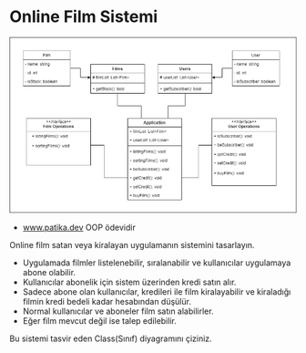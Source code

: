 # Online Film Sistemi

![github](OnlineFilmSystem.drawio.png)
- www.patika.dev OOP ödevidir

Online film satan veya kiralayan uygulamanın sistemini tasarlayın.

 - Uygulamada filmler listelenebilir, sıralanabilir ve kullanıcılar uygulamaya abone olabilir.
 - Kullanıcılar abonelik için sistem üzerinden kredi satın alır.
 - Sadece abone olan kullanıcılar, kredileri ile film kiralayabilir ve kiraladığı filmin kredi bedeli kadar hesabından düşülür.
 - Normal kullanıcılar ve aboneler film satın alabilirler.
 - Eğer film mevcut değil ise talep edilebilir.
 
Bu sistemi tasvir eden Class(Sınıf) diyagramını çiziniz.
